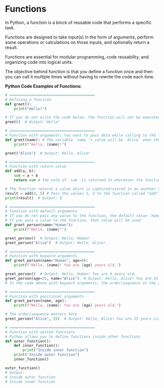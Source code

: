 # Functions

In Python, a function is a block of reusable code that performs a specific task. 

Functions are designed to take input(s) in the form of arguments, perform some operations or calculations on those inputs, and optionally return a result. 

Functions are essential for modular programming, code reusability, and organizing code into logical units.

The objective behind function is that you define a function once and then you can call it multiple times without having to rewrite the code each time.

**Python Code Examples of Functions:**

```python
# =======================================
# Defining a function
def greet():
    print("Hello!")

# If you do not write the code below, the function will not be executed (it is not called)
greet()  # Output: Hello!

# =======================================
# Function with arguments: You want to pass data while calling to the function
def greet(name): # The variable `name`'s value will be `Alice` when the function is called
    print(f"Hello, {name}!")

greet("Alice")  # Output: Hello, Alice!

# =======================================
# Function with return value
def add(a, b):
    sum = a + b
    return sum # the vale of `sum` is returned to whereever the function was called from

# The function returns a value which is captured/stored in an another variable
result = add(3, 5) # Pass the values 3, 5 to the function called "add"
print(result)  # Output: 8

# =======================================
# Function with default arguments
# If you do not pass any value to the function, the default value `Human` will be used
# If you pass a value to the function, that value will be used
def greet_person(name="Human"): 
    print(f"Hello, {name}!")

greet_person()  # Output: Hello, Human!
greet_person("Alice")  # Output: Hello, Alice!

# =======================================
# Function with keyword arguments
def greet_person(name="Human", age=0):
    print(f"Hello, {name}! You are {age} years old.")

greet_person()  # Output: Hello, Human! You are 0 years old.
greet_person(age=25, name="Alice")  # Output: Hello, Alice! You are 25 years old.
# In the code above with keyword arguments, the order/sequence of the arguments does not matter

# =======================================
# Function with positional arguments
def greet_person(name, age):
    print(f"Hello, {name}! You are {age} years old.")

# The order/sequence matters here
greet_person("Alice", 25)  # Output: Hello, Alice! You are 25 years old.

# =======================================
# Function with nested functions
# Python allows you to define functions inside other functions
def outer_function():
    def inner_function():
        print("Inside inner function")
    print("Inside outer function")
    inner_function()

outer_function()
# Output:
# Inside outer function
# Inside inner function
```